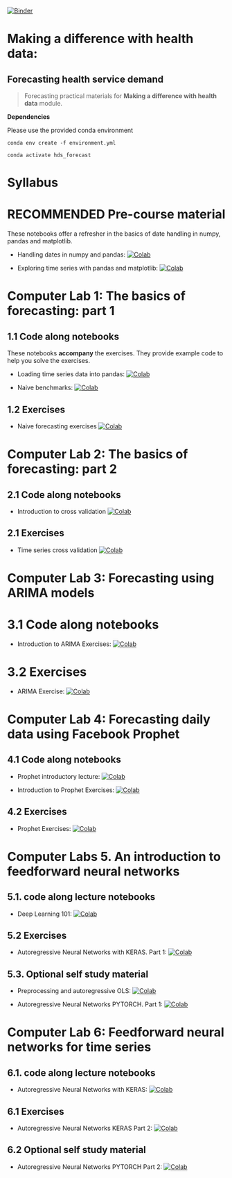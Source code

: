 [![Binder](https://mybinder.org/badge_logo.svg)](https://mybinder.org/v2/gh/health-data-science-OR/forecasting/master)

# Making a difference with health data:
## Forecasting health service demand

> Forecasting practical materials for **Making a difference with health data** module.

**Dependencies**

Please use the provided conda environment

    conda env create -f environment.yml

    conda activate hds_forecast

# Syllabus

# **RECOMMENDED** Pre-course material

These notebooks offer a refresher in the basics of date handling in numpy, pandas and matplotlib.  

* Handling dates in numpy and pandas: [![Colab](https://colab.research.google.com/assets/colab-badge.svg)](https://colab.research.google.com/github/health-data-science-OR/forecasting/blob/master/01_basics/lectures/1_Lecture_DateTimes.ipynb)

* Exploring time series with pandas and matplotlib: [![Colab](https://colab.research.google.com/assets/colab-badge.svg)](https://colab.research.google.com/github/health-data-science-OR/forecasting/blob/master/01_basics/01_lecture_notebooks/2_Lecture_exploring_ts.ipynb)

# Computer Lab 1: The basics of forecasting: part 1

## 1.1 Code along notebooks

These notebooks **accompany** the exercises.  They provide example code to help you solve the exercises.

* Loading time series data into pandas: [![Colab](https://colab.research.google.com/assets/colab-badge.svg)](https://colab.research.google.com/github/health-data-science-OR/forecasting/blob/master/01_basics/01_code_along_notebooks/pandas_time_series.ipynb)

* Naive benchmarks: [![Colab](https://colab.research.google.com/assets/colab-badge.svg)](https://colab.research.google.com/github/health-data-science-OR/forecasting/blob/master/01_basics/01_code_along_notebooks/ca_benchmark_forecasts.ipynb)

## 1.2 Exercises

* Naive forecasting exercises [![Colab](https://colab.research.google.com/assets/colab-badge.svg)](https://colab.research.google.com/github/health-data-science-OR/forecasting/blob/master/01_basics/01_practicals_notebooks/practical_1.ipynb)

# Computer Lab  2: The basics of forecasting: part 2

## 2.1 Code along notebooks

* Introduction to cross validation [![Colab](https://colab.research.google.com/assets/colab-badge.svg)](https://colab.research.google.com/github/health-data-science-OR/forecasting/blob/master/01_basics/01_practicals_notebooks/Practical_2_SOLUTIONS.ipynb)

## 2.1 Exercises

* Time series cross validation [![Colab](https://colab.research.google.com/assets/colab-badge.svg)](https://colab.research.google.com/github/health-data-science-OR/forecasting/blob/master/01_basics/01_practicals_notebooks/Practical_2.ipynb)

# Computer Lab 3: Forecasting using ARIMA models

# 3.1 Code along notebooks

* Introduction to ARIMA Exercises: [![Colab](https://colab.research.google.com/assets/colab-badge.svg)](https://colab.research.google.com/github/health-data-science-OR/forecasting/blob/master/02_arima/arima_exercises_SOLUTIONS.ipynb)

# 3.2 Exercises

* ARIMA Exercise: [![Colab](https://colab.research.google.com/assets/colab-badge.svg)](https://colab.research.google.com/github/health-data-science-OR/forecasting/blob/master/02_arima/arima_exercises.ipynb)

# Computer Lab 4: Forecasting daily data using Facebook Prophet

## 4.1 Code along notebooks

* Prophet introductory lecture: [![Colab](https://colab.research.google.com/assets/colab-badge.svg)](https://colab.research.google.com/github/health-data-science-OR/forecasting/blob/master/03_prophet/03_code_along_notebooks/prophet_code_along_SOLUTIONS.ipynb)

* Introduction to Prophet Exercises: [![Colab](https://colab.research.google.com/assets/colab-badge.svg)](https://colab.research.google.com/github/health-data-science-OR/forecasting/blob/master/03_prophet/03_practicals_notebooks/prophet_exercises_SOLUTIONS.ipynb)

## 4.2 Exercises

* Prophet Exercises: [![Colab](https://colab.research.google.com/assets/colab-badge.svg)](https://colab.research.google.com/github/health-data-science-OR/forecasting/blob/master/03_prophet/03_practicals_notebooks/prophet_exercises.ipynb)

# Computer Labs 5. An introduction to feedforward neural networks

## 5.1. code along lecture notebooks

* Deep Learning 101: [![Colab](https://colab.research.google.com/assets/colab-badge.svg)](https://colab.research.google.com/github/health-data-science-OR/forecasting/blob/master/06_neural_networks/deep_learning_101/lecture_deeplearning_101.ipynb)
  
## 5.2 Exercises

* Autoregressive Neural Networks with KERAS. Part 1: [![Colab](https://colab.research.google.com/assets/colab-badge.svg)](https://colab.research.google.com/github/health-data-science-OR/forecasting/blob/master/06_neural_networks/feedforward/keras/autoregression_keras_part1.ipynb)

## 5.3. Optional self study material

* Preprocessing and autoregressive OLS: [![Colab](https://colab.research.google.com/assets/colab-badge.svg)](https://colab.research.google.com/github/health-data-science-OR/forecasting/blob/master/05_autoregression/autoregression1.ipynb)

* Autoregressive Neural Networks PYTORCH. Part 1: [![Colab](https://colab.research.google.com/assets/colab-badge.svg)](https://colab.research.google.com/github/health-data-science-OR/forecasting/blob/master/06_neural_networks/feedforward/pytorch/autoregression_pytorch_part1.ipynb)

# Computer Lab 6: Feedforward neural networks for time series

## 6.1. code along lecture notebooks

* Autoregressive Neural Networks with KERAS: [![Colab](https://colab.research.google.com/assets/colab-badge.svg)](https://colab.research.google.com/github/health-data-science-OR/forecasting/blob/master/06_neural_networks/feedforward/keras/autoregression_keras_part1.ipynb)

## 6.1 Exercises
* Autoregressive Neural Networks KERAS Part 2: [![Colab](https://colab.research.google.com/assets/colab-badge.svg)](https://colab.research.google.com/github/health-data-science-OR/forecasting/blob/master/06_neural_networks/feedforward/keras/autoregression_keras_part2.ipynb)

## 6.2 Optional self study material

* Autoregressive Neural Networks PYTORCH Part 2: [![Colab](https://colab.research.google.com/assets/colab-badge.svg)](https://colab.research.google.com/github/health-data-science-OR/forecasting/blob/master/06_neural_networks/feedforward/pytorch/autoregression_pytorch_part2.ipynb)